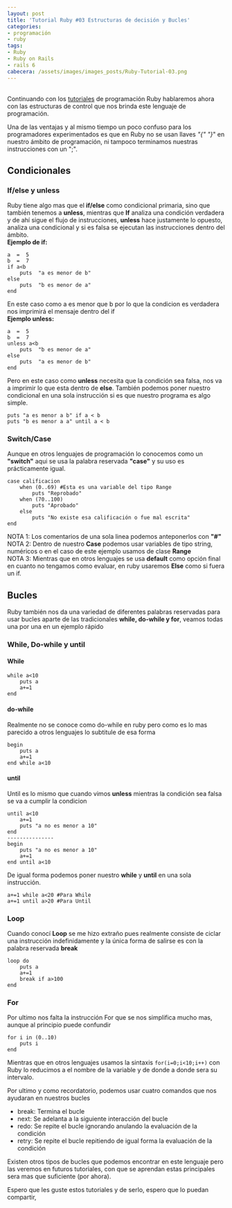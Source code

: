 ```yaml
---
layout: post
title: 'Tutorial Ruby #03 Estructuras de decisión y Bucles'
categories:
- programación
- ruby
tags: 
- Ruby
- Ruby on Rails
- rails 6
cabecera: /assets/images/images_posts/Ruby-Tutorial-03.png
---
```

<p><br>Continuando con los <a href="https://shadowmyst.net/programacion-ruby-02/">tutoriales</a> de programación Ruby hablaremos ahora con las estructuras de control que nos brinda este lenguaje de programación.</p>

<p>Una de las ventajas y al mismo tiempo un poco confuso para los programadores experimentados es que en Ruby no se usan llaves <em>"{" "}</em>" en nuestro ámbito de programación, ni tampoco terminamos nuestras instrucciones con un ";".</p>

<h2 class="subtitle is-2 has-text-centered has-text-weight-bold">Condicionales</h2>

<h3 class="subtitle is-3">If/else y unless</h3>

<p>Ruby tiene algo mas que el <strong>if/else</strong> como condicional primaria, sino que también tenemos a <strong>unless</strong>, mientras que <strong>If</strong> analiza una condición verdadera y de ahí sigue el flujo de instrucciones, <strong>unless</strong> hace justamente lo opuesto, analiza una condicional y si es falsa se ejecutan las instrucciones dentro del ámbito.<br> <strong>Ejemplo de if:</strong></p>

<pre class="wp-block-code"><code>a  =  5
b  =  7
if a&lt;b
    puts  "a es menor de b"
else
    puts  "b es menor de a"
end</code></pre>

<p>En este caso como a es menor que b por lo que la condicion es verdadera nos imprimirá el mensaje dentro del if<br> <strong>Ejemplo unless:</strong></p>

<pre class="wp-block-code"><code>a  =  5
b  =  7
unless a&lt;b
    puts  "b es menor de a"
else
    puts  "a es menor de b"
end</code></pre>

<p>Pero en este caso como <strong>unless</strong> necesita que la condición sea falsa, nos va a imprimir lo que esta dentro de <strong>else</strong>. También podemos poner nuestro condicional en una sola instrucción si es que nuestro programa es algo simple.</p>

<pre class="wp-block-code"><code>puts "a es menor a b" if a &lt; b
puts "b es menor a a" until a &lt; b</code></pre>

<h3 class="subtitle is-3">Switch/Case</h3>

<p>Aunque en otros lenguajes de programación lo conocemos como un <strong>"switch"</strong> aqui se usa la palabra reservada <strong>"case"</strong> y su uso es prácticamente igual.</p>

<pre class="wp-block-code"><code>case calificacion
    when (0..69) #Esta es una variable del tipo Range
        puts "Reprobado"
    when (70..100)
        puts "Aprobado"
    else
        puts "No existe esa calificación o fue mal escrita"
end</code></pre>

<p>NOTA 1: Los comentarios de una sola linea podemos anteponerlos con <strong>"#"</strong><br> NOTA 2: Dentro de nuestro <strong>Case</strong> podemos usar variables de tipo string, numéricos o en el caso de este ejemplo usamos de clase <strong>Range</strong><br> NOTA 3: Mientras que en otros lenguajes se usa <strong>default</strong> como opción final en cuanto no tengamos como evaluar, en ruby usaremos <strong>Else</strong> como si fuera un if.</p>

<h2 class="subtitle is-2 has-text-centered has-text-weight-bold">Bucles</h2>

<p>Ruby también nos da una variedad de diferentes palabras reservadas para usar bucles aparte de las tradicionales <strong>while, do-while y for</strong>, veamos todas una por una en un ejemplo rápido</p>

<h3 class="subtitle is-3">While, Do-while y until</h3>
<p><!-- /wp:heading --></p>
<p><!-- wp:paragraph --></p>

<h4 class="subtitle is-4">While</h4>
<pre class="wp-block-code"><code>while a&lt;10
    puts a
    a+=1
end</code></pre>

<h4 class="subtitle is-4">do-while</h4>

<p>Realmente no se conoce como do-while en ruby pero como es lo mas parecido a otros lenguajes lo subtitule de esa forma</p>

<pre class="wp-block-code"><code>begin
    puts a
    a+=1
end while a&lt;10</code></pre>

<h4 class="subtitle is-4">until</h4>

<p>Until es lo mismo que cuando vimos <strong>unless</strong> mientras la condición sea falsa se va a cumplir la condicion</p>

<pre class="wp-block-code"><code>until a&lt;10
    a+=1
    puts "a no es menor a 10"
end
---------------
begin
    puts "a no es menor a 10"
    a+=1
end until a&lt;10</code></pre>

<p>De igual forma podemos poner nuestro <strong>while</strong> y <strong>until</strong> en una sola instrucción.</p>

<pre class="wp-block-code"><code>a+=1 while a&lt;20 #Para While
a+=1 until a>20 #Para Until</code></pre>

<h3 class="subtitle is-3">Loop</h3>

<p>Cuando conocí <strong>Loop</strong> se me hizo extraño pues realmente consiste de ciclar una instrucción indefinidamente y la única forma de salirse es con la palabra reservada <strong>break</strong></p>

<pre class="wp-block-code"><code>loop do
    puts a
    a+=1
    break if a>100
end</code></pre>

<h3 class="subtitle is-3">For</h3>

<p>Por ultimo nos falta la instrucción For que se nos simplifica mucho mas, aunque al principio puede confundir</p>

<pre class="wp-block-code"><code>for i in (0..10)
    puts i
end</code></pre>

<p>Mientras que en otros lenguajes usamos la sintaxis <code>for(i=0;i&lt;10;i++)</code> con Ruby lo reducimos a el nombre de la variable y de donde a donde sera su intervalo.</p>

<p>Por ultimo y como recordatorio, podemos usar cuatro comandos que nos ayudaran en nuestros bucles</p>

<ul>
<li>break: Termina el bucle</li>
<li>next: Se adelanta a la siguiente interacción del bucle</li>
<li>redo: Se repite el bucle ignorando anulando la evaluación de la condición</li>
<li>retry: Se repite el bucle repitiendo de igual forma la evaluación de la condición</li>
</ul>

<p>Existen otros tipos de bucles que podemos encontrar en este lenguaje pero las veremos en futuros tutoriales, con que se aprendan estas principales sera mas que suficiente (por ahora).</p>

<p>Espero que les guste estos tutoriales y de serlo, espero que lo puedan compartir,</p>

